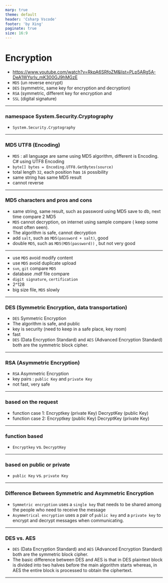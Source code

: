 ```yaml
---
marp: true
theme: default
header: 'Csharp Vscode'
footer: 'by Xing'
paginate: true
size: 16:9
---
```


# Encryption

- https://www.youtube.com/watch?v=RkpA6SRfoZM&list=PLp5ARg5A-DeA1WYsrlv_mK300GJ9hMGzE
- `MD5` (un reverse encrypt)
- `DES` (symmetric, same key for encryption and decryption)
- `RSA` (symmetric, different key for encryption and
- `SSL` (digital signature)

---

### namespace System.Security.Cryptography

- `System.Security.Cryptography`

---

### MD5 UTF8 (Encoding)

- `MD5` : all language are same using MD5 algorithm, different is Encoding. C# using UTF8 Encoding
- `byte[] bytes = Encoding.UTF8.GetBytes(source)`
- total length `32`, each position has `16` possibility
- same string has same MD5 result
- cannot reverse

---

### MD5 characters and pros and cons

- same string, same result, such as password using MD5 save to db, next time compare 2 MD5
- `MD5` cannot decryption, on internet using sample compare ( keep some most often seen).
- The algorithm is safe, cannot decryption
- add `salt`, such as `MD5(password + salt)`, good
- double `MD5`, such as `MD5(MD5(password))` , but not very good

---

- use `MD5` avoid modify content
- use `MD5` avoid duplicate upload
- `svn`, `git` compare `MD5`
- database .mdf file compare
- `digit signature`, `certification`
- 2^128
- big size file, `MD5` slowly

---

### DES (Symmetric Encryption, data transportation)

- `DES` Symmetric Encryption
- The algorithm is safe, and public
- key is security (need to keep in a safe place, key room)
- fast
- `DES` (Data Encryption Standard) and `AES` (Advanced Encryption Standard) both are the symmetric block cipher.

---

### RSA (Asymmetric Encryption)

- `RSA` Asymmetric Encryption
- key pairs : `public Key` and `private Key`
- not fast, very safe

---

### based on the request

- function case 1: Encryptkey (private Key) DecryptKey (public Key)
- function case 2: Encryptkey (public Key) DecryptKey (private Key)

---

### function based

- `Encryptkey` vs. `DecryptKey`

---

### based on public or private

- `public Key` vs. `private Key`

---

### Difference Between Symmetric and Asymmetric Encryption

- `Symmetric encryption` uses a `single key` that needs to be shared among the people who need to receive the message
- `Asymmetrical encryption` uses a pair of `public key` and a `private key` to encrypt and decrypt messages when communicating.

---

### DES vs. AES

- `DES` (Data Encryption Standard) and `AES` (Advanced Encryption Standard) both are the symmetric block cipher.
- The basic difference between DES and AES is that in DES plaintext block is divided into two halves before the main algorithm starts whereas, in AES the entire block is processed to obtain the ciphertext.

---
